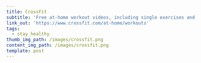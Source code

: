 ```yaml
---
title: CrossFit
subtitle: 'Free at-home workout videos, including single exercises and drills'
link_out: 'https://www.crossfit.com/at-home/workouts'
tags:
  - stay_healthy
thumb_img_path: /images/crossfit.png
content_img_path: /images/crossfit.png
template: post
---
```

